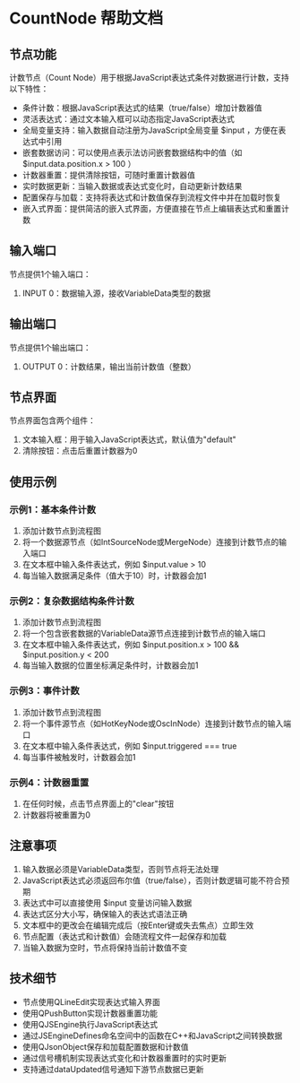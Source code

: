 # CountNode 帮助文档
## 节点功能
计数节点（Count Node）用于根据JavaScript表达式条件对数据进行计数，支持以下特性：

- 条件计数：根据JavaScript表达式的结果（true/false）增加计数器值
- 灵活表达式：通过文本输入框可以动态指定JavaScript表达式
- 全局变量支持：输入数据自动注册为JavaScript全局变量 $input ，方便在表达式中引用
- 嵌套数据访问：可以使用点表示法访问嵌套数据结构中的值（如 $input.data.position.x > 100 ）
- 计数器重置：提供清除按钮，可随时重置计数器值
- 实时数据更新：当输入数据或表达式变化时，自动更新计数结果
- 配置保存与加载：支持将表达式和计数值保存到流程文件中并在加载时恢复
- 嵌入式界面：提供简洁的嵌入式界面，方便直接在节点上编辑表达式和重置计数
## 输入端口
节点提供1个输入端口：

1. INPUT 0：数据输入源，接收VariableData类型的数据
## 输出端口
节点提供1个输出端口：

1. OUTPUT 0：计数结果，输出当前计数值（整数）
## 节点界面
节点界面包含两个组件：

1. 文本输入框：用于输入JavaScript表达式，默认值为"default"
2. 清除按钮：点击后重置计数器为0
## 使用示例
### 示例1：基本条件计数
1. 添加计数节点到流程图
2. 将一个数据源节点（如IntSourceNode或MergeNode）连接到计数节点的输入端口
3. 在文本框中输入条件表达式，例如 $input.value > 10
4. 每当输入数据满足条件（值大于10）时，计数器会加1
### 示例2：复杂数据结构条件计数
1. 添加计数节点到流程图
2. 将一个包含嵌套数据的VariableData源节点连接到计数节点的输入端口
3. 在文本框中输入条件表达式，例如 $input.position.x > 100 && $input.position.y < 200
4. 每当输入数据的位置坐标满足条件时，计数器会加1
### 示例3：事件计数
1. 添加计数节点到流程图
2. 将一个事件源节点（如HotKeyNode或OscInNode）连接到计数节点的输入端口
3. 在文本框中输入条件表达式，例如 $input.triggered === true
4. 每当事件被触发时，计数器会加1
### 示例4：计数器重置
1. 在任何时候，点击节点界面上的"clear"按钮
2. 计数器将被重置为0
## 注意事项
1. 输入数据必须是VariableData类型，否则节点将无法处理
2. JavaScript表达式必须返回布尔值（true/false），否则计数逻辑可能不符合预期
3. 表达式中可以直接使用 $input 变量访问输入数据
4. 表达式区分大小写，确保输入的表达式语法正确
5. 文本框中的更改会在编辑完成后（按Enter键或失去焦点）立即生效
6. 节点配置（表达式和计数值）会随流程文件一起保存和加载
7. 当输入数据为空时，节点将保持当前计数值不变
## 技术细节
- 节点使用QLineEdit实现表达式输入界面
- 使用QPushButton实现计数器重置功能
- 使用QJSEngine执行JavaScript表达式
- 通过JSEngineDefines命名空间中的函数在C++和JavaScript之间转换数据
- 使用QJsonObject保存和加载配置数据和计数值
- 通过信号槽机制实现表达式变化和计数器重置时的实时更新
- 支持通过dataUpdated信号通知下游节点数据已更新